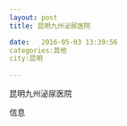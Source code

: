 ```yaml
--- 
layout: post 
title: 昆明九州泌尿医院

date:   2016-05-03 13:39:56 
categories:其他  
city:昆明
  
--- 
```

   
昆明九州泌尿医院

信息

